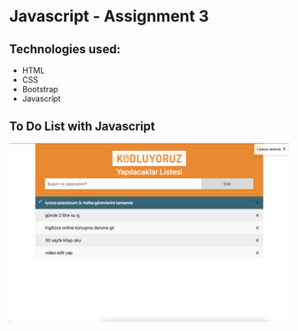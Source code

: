 # Javascript - Assignment 3

## Technologies used:
* HTML 
* CSS
* Bootstrap
* Javascript

## To Do List with Javascript
![Getting Started](../../03_Week_Javascript/01_Assignment_Javascript-1/javascript-to-do-list/images/Screen%20Shot%202022-08-28%20at%2012.36.33%20AM.png)